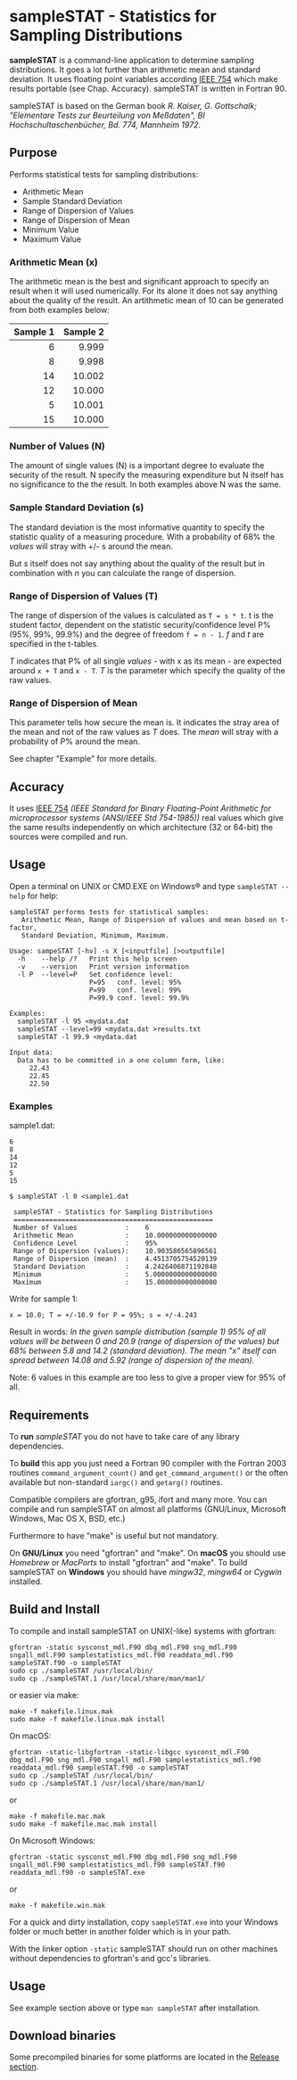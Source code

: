 # sampleSTAT - Statistics for Sampling Distributions #

**sampleSTAT** is a command-line application to determine sampling distributions. It goes a lot further than arithmetic mean and standard deviation. It uses floating point variables according [IEEE 754](https://en.wikipedia.org/wiki/IEEE_floating_point) which make results portable (see Chap. Accuracy). sampleSTAT is written in Fortran 90.

sampleSTAT is based on the German book *R. Kaiser, G. Gottschalk; "Elementare Tests zur Beurteilung von Meßdaten", BI Hochschultaschenbücher, Bd. 774, Mannheim 1972.*

## Purpose ##
Performs statistical tests for sampling distributions:
- Arithmetic Mean
- Sample Standard Deviation
- Range of Dispersion of Values
- Range of Dispersion of Mean
- Minimum Value
- Maximum Value

### Arithmetic Mean (x) ###
The arithmetic mean is the best and significant approach to specify an result when it will used numerically. For its alone it does not say anything about the quality of the result. An artithmetic mean of 10 can be generated from both examples below:

| Sample 1  |  Sample 2 |
| --------: | --------: |
|         6 |     9.999 |
|         8 |     9.998 |
|        14 |    10.002 |
|        12 |    10.000 |
|         5 |    10.001 |
|        15 |    10.000 |

### Number of Values (N) ###

The amount of single values (N) is a important degree to evaluate the security of the result. N specify the measuring expenditure but N itself has no significance to the the result. In both examples above N was the same.

### Sample Standard Deviation (s) ###

The standard deviation is the most informative quantity to specify the statistic quality of a measuring procedure. With a probability of 68% the *values* will stray with +/- s around the mean.

But *s* itself does not say anything about the quality of the result but in combination with *n* you can calculate the range of dispersion.

### Range of Dispersion of Values (T) ###
The range of dispersion of the values is calculated as `T = s * t`. t is the student factor, dependent on the statistic security/confidence level P% (95%, 99%, 99.9%) and the degree of freedom `f = n - 1`. *f* and *t* are specified in the t-tables.

*T* indicates that P% of all single *values* - with x as its mean - are expected around `x + T` and `x - T`. *T* is the parameter which specify the quality of the raw values.

### Range of Dispersion of Mean ###

This parameter tells how secure the mean is. It indicates the stray area of the mean and not of the raw values as *T* does. The *mean* will stray with a probability of P% around the mean.

See chapter "Example" for more details.

## Accuracy ##

It uses [IEEE 754](https://en.wikipedia.org/wiki/IEEE_floating_point) *(IEEE Standard for Binary Floating-Point Arithmetic for microprocessor systems (ANSI/IEEE Std 754-1985))* real values which give the same results independently on which architecture (32 or 64-bit) the sources were compiled and run.

## Usage ##

Open a terminal on UNIX or CMD.EXE on Windows® and type `sampleSTAT --help` for help:

```
sampleSTAT performs tests for statistical samples:
   Arithmetic Mean, Range of Dispersion of values and mean based on t-factor,
   Standard Deviation, Minimum, Maximum.

Usage: sampeSTAT [-hv] -s X [<inputfile] [>outputfile]
  -h    --help /?   Print this help screen
  -v    --version   Print version information
  -l P  --level=P   Set confidence level:
                    P=95   conf. level: 95%
                    P=99   conf. level: 99%
                    P=99.9 conf. level: 99.9%

Examples:
  sampleSTAT -l 95 <mydata.dat
  sampleSTAT --level=99 <mydata.dat >results.txt
  sampleSTAT -l 99.9 <mydata.dat

Input data:
  Data has to be committed in a one column form, like:
     22.43
     22.45
     22.50

```
### Examples

sample1.dat:
```
6
8
14
12
5
15
```

```
$ sampleSTAT -l 0 <sample1.dat

 sampleSTAT - Statistics for Sampling Distributions
 ==================================================
 Number of Values            :    6
 Arithmetic Mean             :    10.000000000000000
 Confidence Level            :    95%
 Range of Dispersion (values):    10.903586565896561
 Range of Dispersion (mean)  :    4.4513705754520139
 Standard Deviation          :    4.2426406871192848
 Minimum                     :    5.0000000000000000
 Maximum                     :    15.000000000000000
```

Write for sample 1:
```
x = 10.0; T = +/-10.9 for P = 95%; s = +/-4.243
```

Result in words:
*In the given sample distribution (sample 1) 95% of all values will be between 0 and 20.9 (range of dispersion of the values) but 68% between 5.8 and 14.2 (standard deviation). The mean "x" itself can spread between 14.08 and 5.92 (range of dispersion of the mean).*

Note: 6 values in this example are too less to give a proper view for 95% of all.

## Requirements ##

To **run** *sampleSTAT* you do not have to take care of any library dependencies.

To **build** this app you just need a Fortran 90 compiler with the Fortran 2003 routines `command_argument_count()` and `get_command_argument()` or the often available but non-standard `iargc()` and `getarg()` routines.

Compatible compilers are gfortran, g95, ifort and many more. You can compile and run sampleSTAT on almost all platforms (GNU/Linux, Microsoft Windows, Mac OS X, BSD, etc.)

Furthermore to have "make" is useful but not mandatory.

On **GNU/Linux** you need "gfortran" and "make". On **macOS** you should use *Homebrew* or *MacPorts* to install "gfortran" and "make". To build sampleSTAT on **Windows** you should have *mingw32*, *mingw64* or *Cygwin* installed.

## Build and Install ##

To compile and install sampleSTAT on UNIX(-like) systems with gfortran:

```
gfortran -static sysconst_mdl.F90 dbg_mdl.F90 sng_mdl.F90 sngall_mdl.F90 samplestatistics_mdl.f90 readdata_mdl.f90 sampleSTAT.f90 -o sampleSTAT
sudo cp ./sampleSTAT /usr/local/bin/
sudo cp ./sampleSTAT.1 /usr/local/share/man/man1/
```

or easier via make:

```
make -f makefile.linux.mak
sudo make -f makefile.linux.mak install
```

On macOS:

```
gfortran -static-libgfortran -static-libgcc sysconst_mdl.F90 dbg_mdl.F90 sng_mdl.F90 sngall_mdl.F90 samplestatistics_mdl.f90 readdata_mdl.f90 sampleSTAT.f90 -o sampleSTAT
sudo cp ./sampleSTAT /usr/local/bin/
sudo cp ./sampleSTAT.1 /usr/local/share/man/man1/
```

or

```
make -f makefile.mac.mak
sudo make -f makefile.mac.mak install
```

On Microsoft Windows:

```
gfortran -static sysconst_mdl.F90 dbg_mdl.F90 sng_mdl.F90 sngall_mdl.F90 samplestatistics_mdl.f90 sampleSTAT.f90 readdata_mdl.f90 -o sampleSTAT.exe
```

or

```
make -f makefile.win.mak
```

For a quick and dirty installation, copy `sampleSTAT.exe` into your Windows folder or much better in another folder which is in your path.

With the linker option `-static` sampleSTAT should run on other machines without dependencies to gfortran's and gcc's libraries.

## Usage ##

See example section above or type `man sampleSTAT` after installation.

## Download binaries ##
Some precompiled binaries for some platforms are located in the [Release section](https://github.com/haniibrahim/sampleSTAT/releases).
